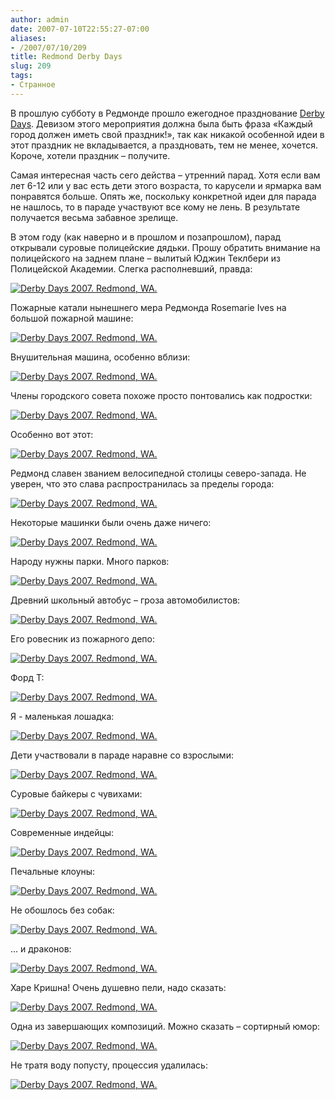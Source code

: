 ```yaml
---
author: admin
date: 2007-07-10T22:55:27-07:00
aliases:
- /2007/07/10/209
title: Redmond Derby Days
slug: 209
tags:
- Странное
---
```


В прошлую субботу в Редмонде прошло ежегодное празднование [Derby Days](http://www.redmond.gov/recreationarts/derbydays/). Девизом этого мероприятия должна была быть фраза «Каждый город должен иметь свой праздник!», так как никакой особенной идеи в этот праздник не вкладывается, а праздновать, тем не менее, хочется. Короче, хотели праздник – получите. 

Самая интересная часть сего действа – утренний парад. Хотя если вам лет 6-12 или у вас есть дети этого возраста, то карусели и ярмарка вам понравятся больше. Опять же, поскольку конкретной идеи для парада не нашлось, то в параде участвуют все кому не лень. В результате получается весьма забавное зрелище.

<!--more-->В этом году (как наверно и в прошлом и позапрошлом), парад открывали суровые полицейские дядьки. Прошу обратить внимание на полицейского на заднем плане – вылитый Юджин Теклбери из Полицейской Академии. Слегка располневший, правда:

[![Derby Days 2007. Redmond, WA.](/2007/07/derby_days_01.thumbnail.jpg)](/2007/07/derby_days_01.jpg)

Пожарные катали нынешнего мера Редмонда Rosemarie Ives на большой пожарной машине: 

[![Derby Days 2007. Redmond, WA.](/2007/07/derby_days_02.thumbnail.jpg)](/2007/07/derby_days_02.jpg)

Внушительная машина, особенно вблизи:

[![Derby Days 2007. Redmond, WA.](/2007/07/derby_days_03.thumbnail.jpg)](/2007/07/derby_days_03.jpg)

Члены городского совета похоже просто понтовались как подростки:

[![Derby Days 2007. Redmond, WA.](/2007/07/derby_days_04.thumbnail.jpg)](/2007/07/derby_days_04.jpg)

Особенно вот этот:

[![Derby Days 2007. Redmond, WA.](/2007/07/derby_days_05.thumbnail.jpg)](/2007/07/derby_days_05.jpg)

Редмонд славен званием велосипедной столицы северо-запада. Не уверен, что это слава распространилась за пределы города:

[![Derby Days 2007. Redmond, WA.](/2007/07/derby_days_06.thumbnail.jpg)](/2007/07/derby_days_06.jpg)

Некоторые машинки были очень даже ничего:

[![Derby Days 2007. Redmond, WA.](/2007/07/derby_days_07.thumbnail.jpg)](/2007/07/derby_days_07.jpg)

Народу нужны парки. Много парков:

[![Derby Days 2007. Redmond, WA.](/2007/07/derby_days_08.thumbnail.jpg)](/2007/07/derby_days_08.jpg)

Древний школьный автобус – гроза автомобилистов:

[![Derby Days 2007. Redmond, WA.](/2007/07/derby_days_09.thumbnail.jpg)](/2007/07/derby_days_09.jpg)

Его ровесник из пожарного депо:

[![Derby Days 2007. Redmond, WA.](/2007/07/derby_days_10.thumbnail.jpg)](/2007/07/derby_days_10.jpg)

Форд Т:

[![Derby Days 2007. Redmond, WA.](/2007/07/derby_days_18.thumbnail.jpg)](/2007/07/derby_days_18.jpg)

Я - маленькая лошадка:

[![Derby Days 2007. Redmond, WA.](/2007/07/derby_days_11.thumbnail.jpg)](/2007/07/derby_days_11.jpg)

Дети участвовали в параде наравне со взрослыми:

[![Derby Days 2007. Redmond, WA.](/2007/07/derby_days_12.thumbnail.jpg)](/2007/07/derby_days_12.jpg)

Суровые байкеры с чувихами:

[![Derby Days 2007. Redmond, WA.](/2007/07/derby_days_13.thumbnail.jpg)](/2007/07/derby_days_13.jpg)

Современные индейцы:

[![Derby Days 2007. Redmond, WA.](/2007/07/derby_days_14.thumbnail.jpg)](/2007/07/derby_days_14.jpg)

Печальные клоуны:

[![Derby Days 2007. Redmond, WA.](/2007/07/derby_days_15.thumbnail.jpg)](/2007/07/derby_days_15.jpg)

Не обошлось без собак:

[![Derby Days 2007. Redmond, WA.](/2007/07/derby_days_16.thumbnail.jpg)](/2007/07/derby_days_16.jpg)

... и драконов:

[![Derby Days 2007. Redmond, WA.](/2007/07/derby_days_17.thumbnail.jpg)](/2007/07/derby_days_17.jpg)

Харе Кришна! Очень душевно пели, надо сказать:

[![Derby Days 2007. Redmond, WA.](/2007/07/derby_days_19.thumbnail.jpg)](/2007/07/derby_days_19.jpg)

Одна из завершающих композиций. Можно сказать – сортирный юмор:

[![Derby Days 2007. Redmond, WA.](/2007/07/derby_days_20.thumbnail.jpg)](/2007/07/derby_days_20.jpg)

Не тратя воду попусту, процессия удалилась:

[![Derby Days 2007. Redmond, WA.](/2007/07/derby_days_21.thumbnail.jpg)](/2007/07/derby_days_21.jpg)
